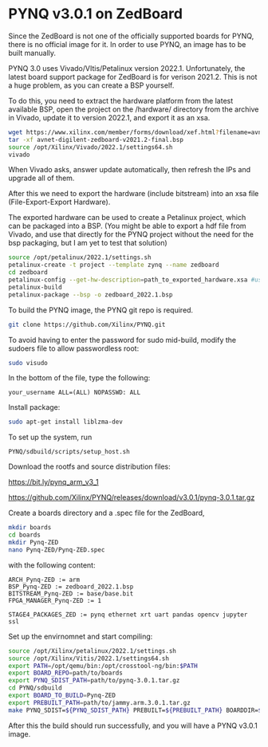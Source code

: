 # PYNQ v3.0.1 on ZedBoard
Since the ZedBoard is not one of the officially supported boards for PYNQ, there is no official image for it. In order to use PYNQ, an image has to be built manually.

PYNQ 3.0 uses Vivado/VItis/Petalinux version 2022.1. Unfortunately, the latest board support package for ZedBoard is for verison 2021.2. This is not a huge problem, as you can create a BSP yourself.

To do this, you need to extract the hardware platform from the latest available BSP, open the project on the /hardware/ directory from the archive in Vivado, update it to version 2022.1, and export it as an xsa.
```bash
wget https://www.xilinx.com/member/forms/download/xef.html?filename=avnet-digilent-zedboard-v2021.2-final.bsp
tar -xf avnet-digilent-zedboard-v2021.2-final.bsp
source /opt/Xilinx/Vivado/2022.1/settings64.sh
vivado
```
When Vivado asks, answer update automatically, then refresh the IPs and upgrade all of them.

After this we need to export the hardware (include bitstream) into an xsa file (File-Export-Export Hardware).

The exported hardware can be used to create a Petalinux project, which can be packaged into a BSP. (You might be able to export a hdf file from Vivado, and use that directly for the PYNQ project without the need for the bsp packaging, but I am yet to test that solution)

```bash
source /opt/petalinux/2022.1/settings.sh
petalinux-create -t project --template zynq --name zedboard
cd zedboard
petalinux-config --get-hw-description=path_to_exported_hardware.xsa #use the xsa just exported
petalinux-build
petalinux-package --bsp -o zedboard_2022.1.bsp
```
To build the PYNQ image, the PYNQ git repo is required.
```bash
git clone https://github.com/Xilinx/PYNQ.git
```
To avoid having to enter the password for sudo mid-build, modify the sudoers file to allow passwordless root:
```sh
sudo visudo
```
In the bottom of the file, type the following:

```your_username ALL=(ALL) NOPASSWD: ALL```

Install package:
```sh
sudo apt-get install liblzma-dev
```
To set up the system, run
```
PYNQ/sdbuild/scripts/setup_host.sh
```
Download the rootfs and source distribution files:

https://bit.ly/pynq_arm_v3_1

https://github.com/Xilinx/PYNQ/releases/download/v3.0.1/pynq-3.0.1.tar.gz

Create a boards directory and a .spec file for the ZedBoard,
```sh
mkdir boards
cd boards
mkdir Pynq-ZED
nano Pynq-ZED/Pynq-ZED.spec
```
with the following content:
```
ARCH_Pynq-ZED := arm
BSP_Pynq-ZED := zedboard_2022.1.bsp
BITSTREAM_Pynq-ZED := base/base.bit
FPGA_MANAGER_Pynq-ZED := 1

STAGE4_PACKAGES_ZED := pynq ethernet xrt uart pandas opencv jupyter ssl
```
Set up the envirnomnet and start compiling:
```sh
source /opt/Xilinx/petalinux/2022.1/settings.sh
source /opt/Xilinx/Vitis/2022.1/settings64.sh
export PATH=/opt/qemu/bin:/opt/crosstool-ng/bin:$PATH
export BOARD_REPO=path/to/boards
export PYNQ_SDIST_PATH=path/to/pynq-3.0.1.tar.gz
cd PYNQ/sdbuild
export BOARD_TO_BUILD=Pynq-ZED
export PREBUILT_PATH=path/to/jammy.arm.3.0.1.tar.gz
make PYNQ_SDIST=${PYNQ_SDIST_PATH} PREBUILT=${PREBUILT_PATH} BOARDDIR=${BOARD_REPO} BOARDS=${BOARD_TO_BUILD}
```
After this the build should run successfully, and you will have a PYNQ v3.0.1 image.
